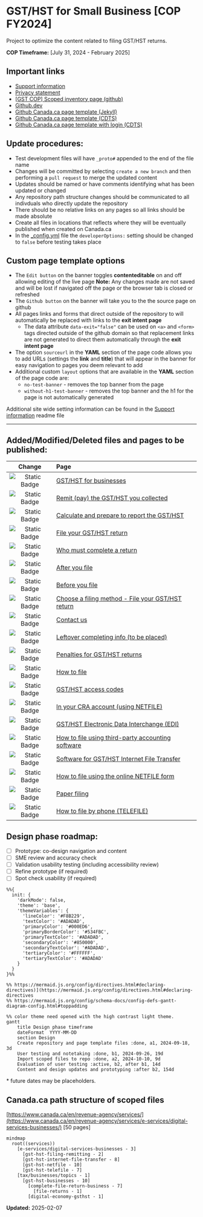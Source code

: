 # GST/HST for Small Business [COP FY2024]

Project to optimize the content related to filing GST/HST returns.

**COP Timeframe:** [July 31, 2024 - February 2025]

## Important links

- [Support information](https://github.com/cra-design/gst-hst-business/blob/main/docs/SUPPORT.md)
- [Privacy statement](https://github.com/cra-design/gst-hst-business/blob/main/docs/PRIVACY.md)
- [\[GST COP\] Scoped inventory page \(github\)](https://cra-design.github.io/gst-hst-business/index.html)
- [Github.dev](https://github.dev/cra-design/gst-hst-business/blob/main/)
- [Github Canada.ca page template \(Jekyll\)](https://github.com/cra-design/gst-hst-business/blob/main/templates/page_template_jekyll-en.html)
- [Github Canada.ca page template \(CDTS\)](https://github.com/cra-design/gst-hst-business/blob/main/templates/page_template-e.html)
- [Github Canada.ca page template with login \(CDTS\)](https://github.com/cra-design/gst-hst-business/blob/main/templates/page_template_login-e.html)

## Update procedures:

- Test development files will have `_proto#` appended to the end of the file name
- Changes will be committed by selecting `create a new branch` and then performing a `pull request` to merge the updated content
- Updates should be named or have comments identifying what has been updated or changed
- Any repository path structure changes should be communicated to all indivduals who directly update the repository
- There should be no relative links on any pages so all links should be made absolute
- Create all files in locations that reflects where they will be eventually published when created on Canada.ca
- In the [_config.yml](https://github.com/cra-design/gst-hst-business/blob/main/_config.yml) file the `developerOptions:` setting should be changed to `false` before testing takes place

## Custom page template options

- The `Edit button` on the banner toggles **contenteditable** on and off allowing editing of the live page **Note:** Any changes made are not saved and will be lost if navigated off the page or the browser tab is closed or refreshed
- The `Github button` on the banner will take you to the the source page on github  
- All pages links and forms that direct outside of the repository to will automatically be replaced with links to the **exit intent page**
  - The data attribute `data-exit="false"` can be used on `<a>` and `<form>` tags directed outside of the github domain so that replacement links are not generated to direct them automatically through the **exit intent page**
- The option `sourceurl` in the **YAML** section of the page code allows you to add URLs (settings the **link** and **title**) that will appear in the banner for easy navigation to pages you deem relevant to add
- Additional custom `layout` options that are available in the **YAML** section of the page code are:
  - `no-test-banner` - removes the top banner from the page
  - `without-h1-test-banner` - removes the top banner and the h1 for the page is not automatically generated

Additional site wide setting information can be found in the [Support information](https://github.com/cra-design/gst-hst-business/blob/main/docs/SUPPORT.md) readme file

---

## Added/Modified/Deleted files and pages to be published:
|Change|Page|
|:-:|:-|
|![Static Badge](https://img.shields.io/badge/Modified-blue)|[GST/HST for businesses](https://cra-design.github.io/gst-hst-business/en/topics/gst-hst-businesses_proto1.html)|
|![Static Badge](https://img.shields.io/badge/Modified-blue)|[Remit (pay) the GST/HST you collected](https://cra-design.github.io/gst-hst-business/en/topics/gst-hst-businesses/pay-when_proto1.html)|
|![Static Badge](https://img.shields.io/badge/Added-seagreen)|[Calculate and prepare to report the GST/HST](https://cra-design.github.io/gst-hst-business/en/topics/gst-hst-businesses/prepare-your-return_topic_proto1.html)|
|![Static Badge](https://img.shields.io/badge/Added-seagreen)|[File your GST/HST return](https://cra-design.github.io/gst-hst-business/en/topics/gst-hst-businesses/proto_file-return-business_subway.html)|
|![Static Badge](https://img.shields.io/badge/Added-seagreen)|[Who must complete a return](https://cra-design.github.io/gst-hst-business/en/topics/gst-hst-businesses/prepare-your-return_topic_proto1/who-must-file_proto1.html)|
|![Static Badge](https://img.shields.io/badge/Modified-blue)|[After you file](https://cra-design.github.io/gst-hst-business/en/topics/gst-hst-businesses/proto_file-return-business_subway/after-file_proto1.html)|
|![Static Badge](https://img.shields.io/badge/Added-seagreen)|[Before you file](https://cra-design.github.io/gst-hst-business/en/topics/gst-hst-businesses/proto_file-return-business_subway/before-file_proto2.html)|
|![Static Badge](https://img.shields.io/badge/Added-seagreen)|[Choose a filing method - File your GST/HST return](https://cra-design.github.io/gst-hst-business/en/topics/gst-hst-businesses/proto_file-return-business_subway/choose-your-filing-method_proto4.html)|
|![Static Badge](https://img.shields.io/badge/Added-seagreen)|[Contact us](https://cra-design.github.io/gst-hst-business/en/topics/gst-hst-businesses/proto_file-return-business_subway/contact-filing_proto1.html)|
|![Static Badge](https://img.shields.io/badge/Added-seagreen)|[Leftover completing info (to be placed)](https://cra-design.github.io/gst-hst-business/en/topics/gst-hst-businesses/proto_file-return-business_subway/leftover-completing-info_proto1.html)|
|![Static Badge](https://img.shields.io/badge/Modified-blue)|[Penalties for GST/HST returns](https://cra-design.github.io/gst-hst-business/en/topics/gst-hst-businesses/proto_file-return-business_subway/penalties-interest_proto1.html)|
|![Static Badge](https://img.shields.io/badge/Added-seagreen)|[How to file](https://cra-design.github.io/gst-hst-business/en/topics/gst-hst-businesses/proto_file-return-business_subway/using-methods_proto1.html)|
|![Static Badge](https://img.shields.io/badge/Added-seagreen)|[GST/HST access codes](https://cra-design.github.io/gst-hst-business/en/topics/gst-hst-businesses/proto_file-return-business_subway/using-methods_proto1/gst-hst-access-codes_proto1.html)|
|![Static Badge](https://img.shields.io/badge/Added-seagreen)|[In your CRA account (using NETFILE)](https://cra-design.github.io/gst-hst-business/en/topics/gst-hst-businesses/proto_file-return-business_subway/using-methods_proto1/gst-hst-cra-account-onepager_proto1.html)|
|![Static Badge](https://img.shields.io/badge/Added-seagreen)|[GST/HST Electronic Data Interchange \(EDI\)](https://cra-design.github.io/gst-hst-business/en/topics/gst-hst-businesses/proto_file-return-business_subway/using-methods_proto1/gst-hst-edi-onepager_proto1.html)|
|![Static Badge](https://img.shields.io/badge/Added-seagreen)|[How to file using third-party accounting software](https://cra-design.github.io/gst-hst-business/en/topics/gst-hst-businesses/proto_file-return-business_subway/using-methods_proto1/gst-hst-ift-onepager_proto1.html)|
|![Static Badge](https://img.shields.io/badge/Added-seagreen)|[Software for GST/HST Internet File Transfer](https://cra-design.github.io/gst-hst-business/en/topics/gst-hst-businesses/proto_file-return-business_subway/using-methods_proto1/gst-hst-ift-software_proto1.html)|
|![Static Badge](https://img.shields.io/badge/Added-seagreen)|[How to file using the online NETFILE form](https://cra-design.github.io/gst-hst-business/en/topics/gst-hst-businesses/proto_file-return-business_subway/using-methods_proto1/gst-hst-netfile-onepager_proto1.html)|
|![Static Badge](https://img.shields.io/badge/Added-seagreen)|[Paper filing](https://cra-design.github.io/gst-hst-business/en/topics/gst-hst-businesses/proto_file-return-business_subway/using-methods_proto1/gst-hst-paper-filing-onepager_proto1.html)|
|![Static Badge](https://img.shields.io/badge/Added-seagreen)|[How to file by phone \(TELEFILE\)](https://cra-design.github.io/gst-hst-business/en/topics/gst-hst-businesses/proto_file-return-business_subway/using-methods_proto1/gst-hst-telefile-onepager_proto1.html)|

## Design phase roadmap:

- [ ] Prototype: co-design navigation and content
- [ ] SME review and accuracy check
- [ ] Validation usability testing (including accessibility review)
- [ ] Refine prototype (if required)
- [ ] Spot check usability (if required)

```mermaid
%%{
  init: {
    'darkMode': false, 
    'theme': 'base',
    'themeVariables': {
      'lineColor': '#F8B229', 
      'textColor': '#ADADAD', 
      'primaryColor': '#000ED6', 
      'primaryBorderColor': '#534FBC', 
      'primaryTextColor': '#ADADAD', 
      'secondaryColor': '#850000',
      'secondaryTextColor': '#ADADAD', 
      'tertiaryColor': '#FFFFFF',  
      'tertiaryTextColor': '#ADADAD'
    }
  }
}%%

%% https://mermaid.js.org/config/directives.html#declaring-directives)](https://mermaid.js.org/config/directives.html#declaring-directives
%% https://mermaid.js.org/config/schema-docs/config-defs-gantt-diagram-config.html#toppadding

%% color theme need opened with the high contrast light theme.
gantt
    title Design phase timeframe
    dateFormat  YYYY-MM-DD
    section Design
    Create repository and page template files :done, a1, 2024-09-18, 3d
    User testing and notetaking :done, b1, 2024-09-26, 19d
    Import scoped files to repo :done, a2, 2024-10-10, 9d
    Evaluation of user testing :active, b2, after b1, 14d
    Content and design updates and prototyping :after b2, 154d

```

\* future dates may be placeholders.

## Canada.ca path structure of scoped files

[https://www.canada.ca/en/revenue-agency/services/](https://www.canada.ca/en/revenue-agency/services/e-services/digital-services-businesses/) \[50 pages\]

```mermaid
mindmap
  root((services))
    [e-services/digital-services-businesses - 3]
      [gst-hst-filing-remitting - 2]
      [gst-hst-internet-file-transfer - 8]
      [gst-hst-netfile - 10]
      [gst-hst-telefile - 7]
    [tax/businesses/topics - 1]
      [gst-hst-businesses - 10]
        [complete-file-return-business - 7]
          [file-returns - 1]
        [digital-economy-gsthst - 1]
```

**Updated:**  2025-02-07
